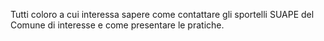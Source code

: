 Tutti coloro a cui interessa sapere come contattare gli sportelli SUAPE del Comune di interesse e come presentare le pratiche.
